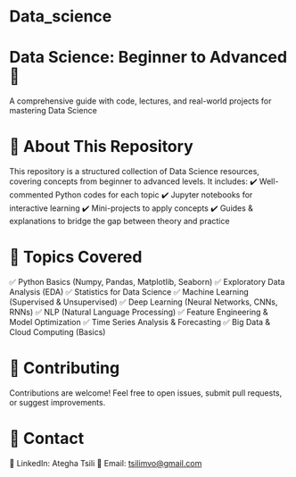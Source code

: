 # Data_science
# Data Science: Beginner to Advanced 🚀
A comprehensive guide with code, lectures, and real-world projects for mastering Data Science
# 📌 About This Repository
This repository is a structured collection of Data Science resources, covering concepts from beginner to advanced levels. It includes:
✔️ Well-commented Python codes for each topic
✔️ Jupyter notebooks for interactive learning
✔️ Mini-projects to apply concepts
✔️ Guides & explanations to bridge the gap between theory and practice
# 📖 Topics Covered
✅ Python Basics (Numpy, Pandas, Matplotlib, Seaborn)
✅ Exploratory Data Analysis (EDA)
✅ Statistics for Data Science
✅ Machine Learning (Supervised & Unsupervised)
✅ Deep Learning (Neural Networks, CNNs, RNNs)
✅ NLP (Natural Language Processing)
✅ Feature Engineering & Model Optimization
✅ Time Series Analysis & Forecasting
✅ Big Data & Cloud Computing (Basics)
# 🙌 Contributing
Contributions are welcome! Feel free to open issues, submit pull requests, or suggest improvements.
# 📧 Contact
💼 LinkedIn: Ategha Tsili
📩 Email: tsilimvo@gmail.com
